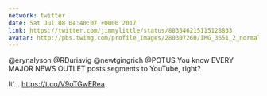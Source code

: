 ```yaml
---
network: twitter
date: Sat Jul 08 04:40:07 +0000 2017
link: https://twitter.com/jimmylittle/status/883546215115128833
avatar: http://pbs.twimg.com/profile_images/280307260/IMG_3651_2_normal.jpg
---
```


@erynalyson @RDuriavig @newtgingrich @POTUS You know EVERY MAJOR NEWS OUTLET posts segments to YouTube, right?

It’… https://t.co/V9oTGwERea
